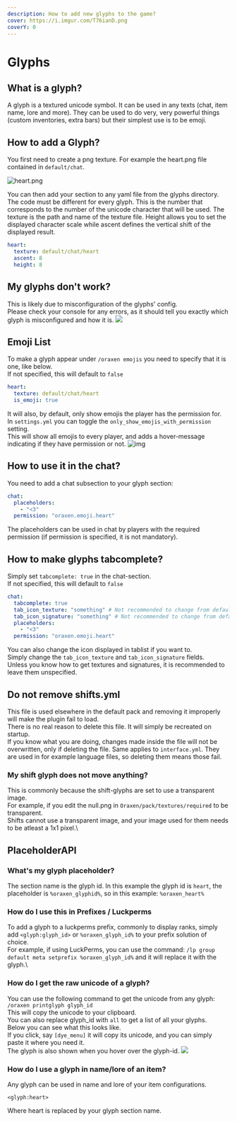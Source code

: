 ```yaml
---
description: How to add new glyphs to the game?
cover: https://i.imgur.com/T76ianD.png
coverY: 0
---
```


# Glyphs

## What is a glyph?

A glyph is a textured unicode symbol. It can be used in any texts (chat, item name, lore and more). They can be used to do very, very powerful things (custom inventories, extra bars) but their simplest use is to be emoji.

## How to add a Glyph?

You first need to create a png texture. For example the heart.png file contained in `default/chat`.

![heart.png](<../../.gitbook/assets/heart (1).png>)

You can then add your section to any yaml file from the glyphs directory. The code must be different for every glyph. This is the number that corresponds to the number of the unicode character that will be used. The texture is the path and name of the texture file. Height allows you to set the displayed character scale while ascent defines the vertical shift of the displayed result.

```yaml
heart:
  texture: default/chat/heart
  ascent: 8
  height: 8
```

## My glyphs don't work?

This is likely due to misconfiguration of the glyphs' config.  
Please check your console for any errors, as it should tell you exactly which glyph is misconfigured and how it is.
![](https://user-images.githubusercontent.com/62521371/185404681-e0c1a881-e30b-446a-9f33-20dd88bae27c.png)

## Emoji List
To make a glyph appear under `/oraxen emojis` you need to specify that it is one, like below.  
If not specified, this will default to `false`
```yaml
heart:
  texture: default/chat/heart
  is_emoji: true
```
It will also, by default, only show emojis the player has the permission for.  
In `settings.yml` you can toggle the `only_show_emojis_with_permission` setting.  
This will show all emojis to every player, and adds a hover-message indicating if they have permission or not.
![img](https://cdn.discordapp.com/attachments/758785982005903431/1002564595099111474/unknown.png)
## How to use it in the chat?

You need to add a chat subsection to your glyph section:

```yaml
chat:
  placeholders:
    - "<3"
  permission: "oraxen.emoji.heart"
```

The placeholders can be used in chat by players with the required permission (if permission is specified, it is not mandatory).

## How to make glyphs tabcomplete?
Simply set `tabcomplete: true` in the chat-section.  
If not specified, this will default to `false`
```yaml
chat:
  tabcomplete: true
  tab_icon_texture: "something" # Not recommended to change from default unless you know how
  tab_icon_signature: "something" # Not recommended to change from default unless you know how
  placeholders:
    - "<3"
  permission: "oraxen.emoji.heart"
```
You can also change the icon displayed in tablist if you want to.  
Simply change the `tab_icon_texture` and `tab_icon_signature` fields.  
Unless you know how to get textures and signatures, it is recommended to leave them unspecified.

## Do not remove shifts.yml
This file is used elsewhere in the default pack and removing it improperly will make the plugin fail to load.  
There is no real reason to delete this file. It will simply be recreated on startup.  
If you know what you are doing, changes made inside the file will not be overwritten, only if deleting the file.
Same applies to `interface.yml`. They are used in for example language files, so deleting them means those fail.

### My shift glyph does not move anything?
This is commonly because the shift-glyphs are set to use a transparent image.\
For example, if you edit the null.png in `Oraxen/pack/textures/required` to be transparent.\
Shifts cannot use a transparent image, and your image used for them needs to be atleast a 1x1 pixel.\

## PlaceholderAPI

### What's my glyph placeholder?
The section name is the glyph id. In this example the glyph id is `heart`, the placeholder is `%oraxen_glyphid%`, so in this example: `%oraxen_heart%`

### How do I use this in Prefixes / Luckperms
To add a glyph to a luckperms prefix, commonly to display ranks, simply add `<glyph:glyph_id>` or `%oraxen_glyph_id%` to your prefix solution of choice.\
For example, if using LuckPerms, you can use the command: `/lp group default meta setprefix %oraxen_glyph_id%` and it will replace it with the glyph.\


### How do I get the raw unicode of a glyph?
You can use the following command to get the unicode from any glyph:  
`/oraxen printglyph glyph_id`  
This will copy the unicode to your clipboard.  
You can also replace glyph_id with `all` to get a list of all your glyphs.  
Below you can see what this looks like.  
If you click, say `[dye_menu]` it will copy its unicode, and you can simply paste it where you need it.  
The glyph is also shown when you hover over the glyph-id.
![](https://user-images.githubusercontent.com/36164338/178945511-447ce8f7-28be-4687-bc02-8ef9b3f935ab.png)

### How do I use a glyph in name/lore of an item?
Any glyph can be used in name and lore of your item configurations.

```
<glyph:heart>
```

Where heart is replaced by your glyph section name.
